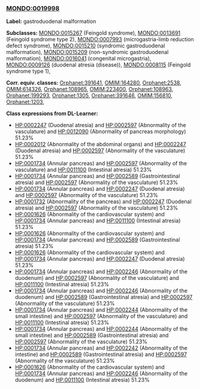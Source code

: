 
### [MONDO:0019998](http://purl.obolibrary.org/obo/MONDO_0019998)
**Label:** gastroduodenal malformation

**Subclasses:** [MONDO:0015267](http://purl.obolibrary.org/obo/MONDO_0015267) (Feingold syndrome), [MONDO:0013691](http://purl.obolibrary.org/obo/MONDO_0013691) (Feingold syndrome type 2), [MONDO:0007993](http://purl.obolibrary.org/obo/MONDO_0007993) (microgastria-limb reduction defect syndrome), [MONDO:0015210](http://purl.obolibrary.org/obo/MONDO_0015210) (syndromic gastroduodenal malformation), [MONDO:0015209](http://purl.obolibrary.org/obo/MONDO_0015209) (non-syndromic gastroduodenal malformation), [MONDO:0016041](http://purl.obolibrary.org/obo/MONDO_0016041) (congenital microgastria), [MONDO:0009126](http://purl.obolibrary.org/obo/MONDO_0009126) (duodenal atresia (disease)), [MONDO:0008115](http://purl.obolibrary.org/obo/MONDO_0008115) (Feingold syndrome type 1), 

**Corr. equiv. classes:** [Orphanet:391641](http://www.orpha.net/ORDO/Orphanet_391641), [OMIM:164280](http://purl.obolibrary.org/obo/OMIM_164280), [Orphanet:2538](http://www.orpha.net/ORDO/Orphanet_2538), [OMIM:614326](http://purl.obolibrary.org/obo/OMIM_614326), [Orphanet:108965](http://www.orpha.net/ORDO/Orphanet_108965), [OMIM:223400](http://purl.obolibrary.org/obo/OMIM_223400), [Orphanet:108963](http://www.orpha.net/ORDO/Orphanet_108963), [Orphanet:199293](http://www.orpha.net/ORDO/Orphanet_199293), [Orphanet:1305](http://www.orpha.net/ORDO/Orphanet_1305), [Orphanet:391646](http://www.orpha.net/ORDO/Orphanet_391646), [OMIM:156810](http://purl.obolibrary.org/obo/OMIM_156810), [Orphanet:1203](http://www.orpha.net/ORDO/Orphanet_1203), 

**Class expressions from DL-Learner:**

- [HP:0002247](http://purl.obolibrary.org/obo/HP_0002247) (Duodenal atresia) and [HP:0002597](http://purl.obolibrary.org/obo/HP_0002597) (Abnormality of the vasculature) and [HP:0012090](http://purl.obolibrary.org/obo/HP_0012090) (Abnormality of pancreas morphology) 51.23%
- [HP:0002012](http://purl.obolibrary.org/obo/HP_0002012) (Abnormality of the abdominal organs) and [HP:0002247](http://purl.obolibrary.org/obo/HP_0002247) (Duodenal atresia) and [HP:0002597](http://purl.obolibrary.org/obo/HP_0002597) (Abnormality of the vasculature) 51.23%
- [HP:0001734](http://purl.obolibrary.org/obo/HP_0001734) (Annular pancreas) and [HP:0002597](http://purl.obolibrary.org/obo/HP_0002597) (Abnormality of the vasculature) and [HP:0011100](http://purl.obolibrary.org/obo/HP_0011100) (Intestinal atresia) 51.23%
- [HP:0001734](http://purl.obolibrary.org/obo/HP_0001734) (Annular pancreas) and [HP:0002589](http://purl.obolibrary.org/obo/HP_0002589) (Gastrointestinal atresia) and [HP:0002597](http://purl.obolibrary.org/obo/HP_0002597) (Abnormality of the vasculature) 51.23%
- [HP:0001734](http://purl.obolibrary.org/obo/HP_0001734) (Annular pancreas) and [HP:0002247](http://purl.obolibrary.org/obo/HP_0002247) (Duodenal atresia) and [HP:0002597](http://purl.obolibrary.org/obo/HP_0002597) (Abnormality of the vasculature) 51.23%
- [HP:0001732](http://purl.obolibrary.org/obo/HP_0001732) (Abnormality of the pancreas) and [HP:0002247](http://purl.obolibrary.org/obo/HP_0002247) (Duodenal atresia) and [HP:0002597](http://purl.obolibrary.org/obo/HP_0002597) (Abnormality of the vasculature) 51.23%
- [HP:0001626](http://purl.obolibrary.org/obo/HP_0001626) (Abnormality of the cardiovascular system) and [HP:0001734](http://purl.obolibrary.org/obo/HP_0001734) (Annular pancreas) and [HP:0011100](http://purl.obolibrary.org/obo/HP_0011100) (Intestinal atresia) 51.23%
- [HP:0001626](http://purl.obolibrary.org/obo/HP_0001626) (Abnormality of the cardiovascular system) and [HP:0001734](http://purl.obolibrary.org/obo/HP_0001734) (Annular pancreas) and [HP:0002589](http://purl.obolibrary.org/obo/HP_0002589) (Gastrointestinal atresia) 51.23%
- [HP:0001626](http://purl.obolibrary.org/obo/HP_0001626) (Abnormality of the cardiovascular system) and [HP:0001734](http://purl.obolibrary.org/obo/HP_0001734) (Annular pancreas) and [HP:0002247](http://purl.obolibrary.org/obo/HP_0002247) (Duodenal atresia) 51.23%
- [HP:0001734](http://purl.obolibrary.org/obo/HP_0001734) (Annular pancreas) and [HP:0002246](http://purl.obolibrary.org/obo/HP_0002246) (Abnormality of the duodenum) and [HP:0002597](http://purl.obolibrary.org/obo/HP_0002597) (Abnormality of the vasculature) and [HP:0011100](http://purl.obolibrary.org/obo/HP_0011100) (Intestinal atresia) 51.23%
- [HP:0001734](http://purl.obolibrary.org/obo/HP_0001734) (Annular pancreas) and [HP:0002246](http://purl.obolibrary.org/obo/HP_0002246) (Abnormality of the duodenum) and [HP:0002589](http://purl.obolibrary.org/obo/HP_0002589) (Gastrointestinal atresia) and [HP:0002597](http://purl.obolibrary.org/obo/HP_0002597) (Abnormality of the vasculature) 51.23%
- [HP:0001734](http://purl.obolibrary.org/obo/HP_0001734) (Annular pancreas) and [HP:0002244](http://purl.obolibrary.org/obo/HP_0002244) (Abnormality of the small intestine) and [HP:0002597](http://purl.obolibrary.org/obo/HP_0002597) (Abnormality of the vasculature) and [HP:0011100](http://purl.obolibrary.org/obo/HP_0011100) (Intestinal atresia) 51.23%
- [HP:0001734](http://purl.obolibrary.org/obo/HP_0001734) (Annular pancreas) and [HP:0002244](http://purl.obolibrary.org/obo/HP_0002244) (Abnormality of the small intestine) and [HP:0002589](http://purl.obolibrary.org/obo/HP_0002589) (Gastrointestinal atresia) and [HP:0002597](http://purl.obolibrary.org/obo/HP_0002597) (Abnormality of the vasculature) 51.23%
- [HP:0001734](http://purl.obolibrary.org/obo/HP_0001734) (Annular pancreas) and [HP:0002242](http://purl.obolibrary.org/obo/HP_0002242) (Abnormality of the intestine) and [HP:0002589](http://purl.obolibrary.org/obo/HP_0002589) (Gastrointestinal atresia) and [HP:0002597](http://purl.obolibrary.org/obo/HP_0002597) (Abnormality of the vasculature) 51.23%
- [HP:0001626](http://purl.obolibrary.org/obo/HP_0001626) (Abnormality of the cardiovascular system) and [HP:0001734](http://purl.obolibrary.org/obo/HP_0001734) (Annular pancreas) and [HP:0002246](http://purl.obolibrary.org/obo/HP_0002246) (Abnormality of the duodenum) and [HP:0011100](http://purl.obolibrary.org/obo/HP_0011100) (Intestinal atresia) 51.23%


